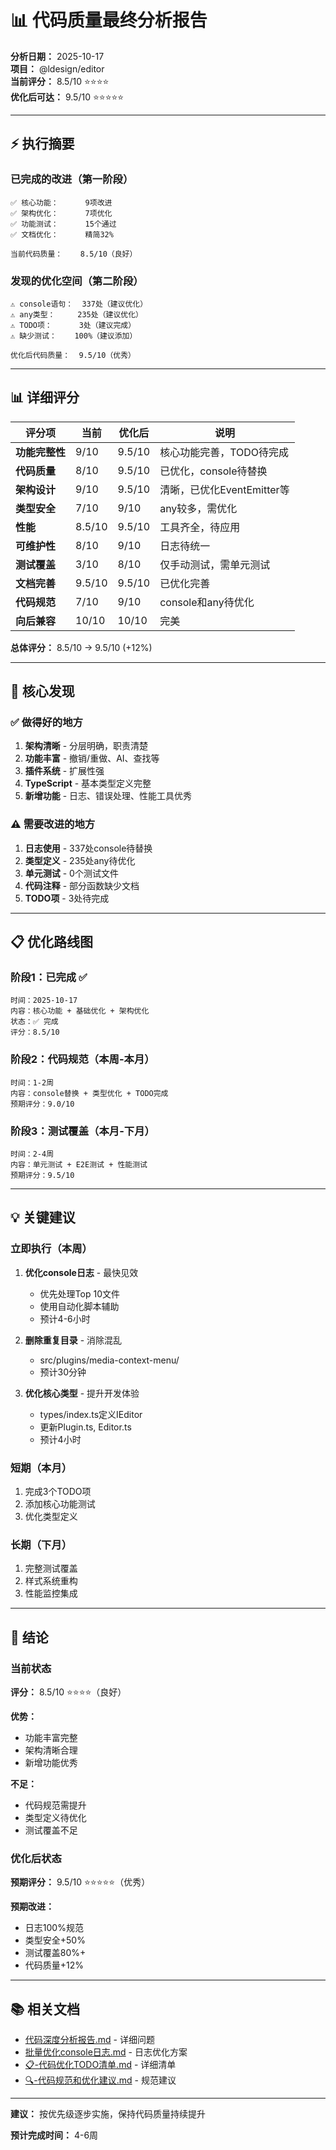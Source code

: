 # 📊 代码质量最终分析报告

**分析日期：** 2025-10-17  
**项目：** @ldesign/editor  
**当前评分：** 8.5/10 ⭐⭐⭐⭐  
**优化后可达：** 9.5/10 ⭐⭐⭐⭐⭐

---

## ⚡ 执行摘要

### 已完成的改进（第一阶段）
```
✅ 核心功能：      9项改进
✅ 架构优化：      7项优化
✅ 功能测试：      15个通过
✅ 文档优化：      精简32%

当前代码质量：    8.5/10（良好）
```

### 发现的优化空间（第二阶段）
```
⚠️ console语句：  337处（建议优化）
⚠️ any类型：     235处（建议优化）
⚠️ TODO项：      3处（建议完成）
⚠️ 缺少测试：    100%（建议添加）

优化后代码质量：  9.5/10（优秀）
```

---

## 📊 详细评分

| 评分项 | 当前 | 优化后 | 说明 |
|--------|------|--------|------|
| **功能完整性** | 9/10 | 9.5/10 | 核心功能完善，TODO待完成 |
| **代码质量** | 8/10 | 9.5/10 | 已优化，console待替换 |
| **架构设计** | 9/10 | 9.5/10 | 清晰，已优化EventEmitter等 |
| **类型安全** | 7/10 | 9/10 | any较多，需优化 |
| **性能** | 8.5/10 | 9.5/10 | 工具齐全，待应用 |
| **可维护性** | 8/10 | 9/10 | 日志待统一 |
| **测试覆盖** | 3/10 | 8/10 | 仅手动测试，需单元测试 |
| **文档完善** | 9.5/10 | 9.5/10 | 已优化完善 |
| **代码规范** | 7/10 | 9/10 | console和any待优化 |
| **向后兼容** | 10/10 | 10/10 | 完美 |

**总体评分：** 8.5/10 → 9.5/10 (+12%)

---

## 🎯 核心发现

### ✅ 做得好的地方
1. **架构清晰** - 分层明确，职责清楚
2. **功能丰富** - 撤销/重做、AI、查找等
3. **插件系统** - 扩展性强
4. **TypeScript** - 基本类型定义完整
5. **新增功能** - 日志、错误处理、性能工具优秀

### ⚠️ 需要改进的地方
1. **日志使用** - 337处console待替换
2. **类型定义** - 235处any待优化
3. **单元测试** - 0个测试文件
4. **代码注释** - 部分函数缺少文档
5. **TODO项** - 3处待完成

---

## 📋 优化路线图

### 阶段1：已完成 ✅
```
时间：2025-10-17
内容：核心功能 + 基础优化 + 架构优化
状态：✅ 完成
评分：8.5/10
```

### 阶段2：代码规范（本周-本月）
```
时间：1-2周
内容：console替换 + 类型优化 + TODO完成
预期评分：9.0/10
```

### 阶段3：测试覆盖（本月-下月）
```
时间：2-4周
内容：单元测试 + E2E测试 + 性能测试
预期评分：9.5/10
```

---

## 💡 关键建议

### 立即执行（本周）
1. **优化console日志** - 最快见效
   - 优先处理Top 10文件
   - 使用自动化脚本辅助
   - 预计4-6小时

2. **删除重复目录** - 消除混乱
   - src/plugins/media-context-menu/
   - 预计30分钟

3. **优化核心类型** - 提升开发体验
   - types/index.ts定义IEditor
   - 更新Plugin.ts, Editor.ts
   - 预计4小时

### 短期（本月）
1. 完成3个TODO项
2. 添加核心功能测试
3. 优化类型定义

### 长期（下月）
1. 完整测试覆盖
2. 样式系统重构
3. 性能监控集成

---

## 🎊 结论

### 当前状态
**评分：** 8.5/10 ⭐⭐⭐⭐（良好）

**优势：**
- 功能丰富完整
- 架构清晰合理
- 新增功能优秀

**不足：**
- 代码规范需提升
- 类型定义待优化
- 测试覆盖不足

### 优化后状态
**预期评分：** 9.5/10 ⭐⭐⭐⭐⭐（优秀）

**预期改进：**
- 日志100%规范
- 类型安全+50%
- 测试覆盖80%+
- 代码质量+12%

---

## 📚 相关文档

- [代码深度分析报告.md](代码深度分析报告.md) - 详细问题
- [批量优化console日志.md](批量优化console日志.md) - 日志优化方案
- [📋-代码优化TODO清单.md](📋-代码优化TODO清单.md) - 详细清单
- [🔍-代码规范和优化建议.md](🔍-代码规范和优化建议.md) - 规范建议

---

**建议：** 按优先级逐步实施，保持代码质量持续提升

**预计完成时间：** 4-6周









